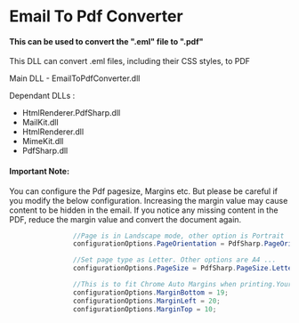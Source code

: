# Email To Pdf Converter

#### This can be used to convert the ".eml" file to ".pdf"
This DLL can convert .eml files, including their CSS styles, to PDF

Main DLL - EmailToPdfConverter.dll

Dependant DLLs :
* HtmlRenderer.PdfSharp.dll
* MailKit.dll
* HtmlRenderer.dll
* MimeKit.dll
* PdfSharp.dll



#### Important Note:  
You can configure the Pdf pagesize, Margins etc. But please be careful if you modify the below configuration. Increasing the margin value may cause content to be hidden in the email. If you notice any missing content in the PDF, reduce the margin value and convert the document again.

```C#
                //Page is in Landscape mode, other option is Portrait
                configurationOptions.PageOrientation = PdfSharp.PageOrientation.Portrait;

                //Set page type as Letter. Other options are A4 ...
                configurationOptions.PageSize = PdfSharp.PageSize.Letter;

                //This is to fit Chrome Auto Margins when printing.Yours may be different
                configurationOptions.MarginBottom = 19;
                configurationOptions.MarginLeft = 20;
                configurationOptions.MarginTop = 10;
                
